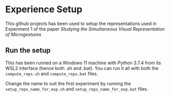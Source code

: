 # Experience Setup

This github projects has been used to setup the representations used in Experiment 1 of the paper *Studying the Simultaneous Visual Representation of Microgestures*

## Run the setup

This has been runned on a Windows 11 machine with Python 3.7.4 from its WSL2 interface (hence both .sh and .bat). You can run it all with both the `compute_reps.sh` and `compute_reps.bat` files.

Change the name to suit the first experiment by running the `setup_reps_name_for_exp.sh` and `setup_reps_name_for_exp.bat` files.